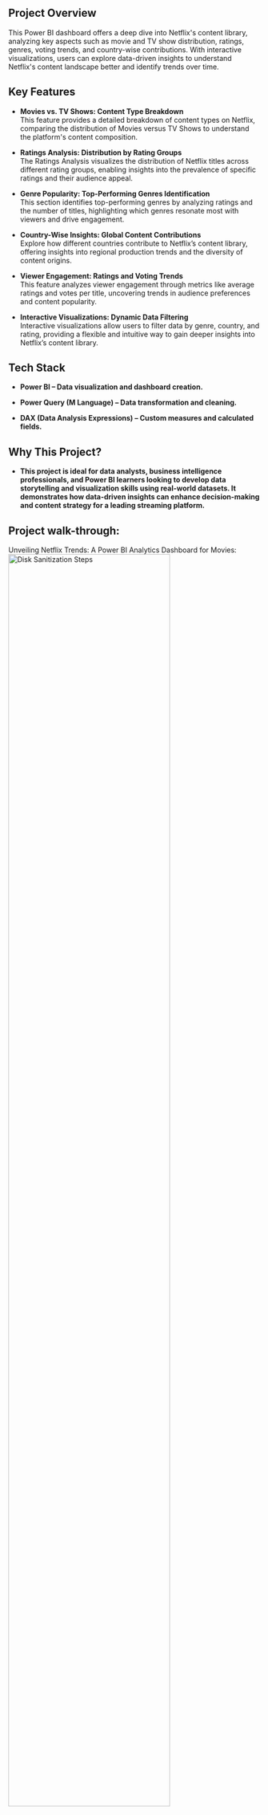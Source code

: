 <h2>Project Overview</h2>
This Power BI dashboard offers a deep dive into Netflix's content library, analyzing key aspects such as movie and TV show distribution, ratings, genres, voting trends, and country-wise contributions. With interactive visualizations, users can explore data-driven insights to understand Netflix's content landscape better and identify trends over time.
<br />


## Key Features

- **Movies vs. TV Shows: Content Type Breakdown**  
This feature provides a detailed breakdown of content types on Netflix, comparing the distribution of Movies versus TV Shows to understand the platform's content composition.

- **Ratings Analysis: Distribution by Rating Groups**  
The Ratings Analysis visualizes the distribution of Netflix titles across different rating groups, enabling insights into the prevalence of specific ratings and their audience appeal.

- **Genre Popularity: Top-Performing Genres Identification**  
This section identifies top-performing genres by analyzing ratings and the number of titles, highlighting which genres resonate most with viewers and drive engagement.

- **Country-Wise Insights: Global Content Contributions**  
Explore how different countries contribute to Netflix’s content library, offering insights into regional production trends and the diversity of content origins.

- **Viewer Engagement: Ratings and Voting Trends**  
This feature analyzes viewer engagement through metrics like average ratings and votes per title, uncovering trends in audience preferences and content popularity.

- **Interactive Visualizations: Dynamic Data Filtering**  
Interactive visualizations allow users to filter data by genre, country, and rating, providing a flexible and intuitive way to gain deeper insights into Netflix’s content library.


<h2>Tech Stack </h2>

- <b>Power BI – Data visualization and dashboard creation.</b>

- <b>Power Query (M Language) – Data transformation and cleaning.</b>

- <b>DAX (Data Analysis Expressions) – Custom measures and calculated fields.</b>


<h2>Why This Project? </h2>

- <b>This project is ideal for data analysts, business intelligence professionals, and Power BI learners looking to develop data storytelling and visualization skills using real-world datasets. It demonstrates how data-driven insights can enhance decision-making and content strategy for a leading streaming platform.</b>

<h2>Project walk-through:</h2>

Unveiling Netflix Trends: A Power BI Analytics Dashboard for Movies:<br/>
<img src="https://i.imgur.com/pCgiFnC.png" height="80%" width="80%" alt="Disk Sanitization Steps"/>
<br />
<br />

Unveiling Netflix Trends: A Power BI Analytics Dashboard for TV Shows: <br/>
<img src="https://i.imgur.com/MPkYuL3.png" height="80%" width="80%" alt="Disk Sanitization Steps"/>
<br />
<br />

Unveiling Netflix Trends: A Power BI Analytics Dashboard for "13 Reasons Why" TV Shows:<br/>
<img src="https://i.imgur.com/r9vfkm5.png" height="80%" width="80%" alt="Disk Sanitization Steps"/>
<br />
<br />

Unveiling Netflix Trends: A Power BI Analytics Dashboard for "The Irishman" Movie:<br/>
<img src="https://i.imgur.com/nwTPAy5.png" height="80%" width="80%" alt="Disk Sanitization Steps"/>
<br />
<br />



<!--
 ```diff
- text in red
+ text in green
! text in orange
# text in gray
@@ text in purple (and bold)@@
```
--!>

